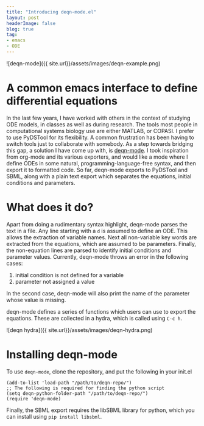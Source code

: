```yaml
---
title: "Introducing deqn-mode.el"
layout: post
headerImage: false
blog: true
tag:
- emacs
- ODE
---
```


![deqn-mode]({{ site.url}}/assets/images/deqn-example.png)

# A common emacs interface to define differential equations
In the last few years, I have worked with others in the context of
studying ODE models, in classes as well as during research. The tools
most people in computational systems biology use are either MATLAB, or
COPASI. I prefer to use PyDSTool for its flexibility. A common
frustration has been having to switch tools just to collaborate with
somebody. As a step towards bridging this gap, a solution I have come
up with, is [deqn-mode](https://github.com/amoghpj/deqn-model.el). I
took inspiration from org-mode and its various exporters, and would
like a mode where I define ODEs in some natural,
programming-language-free syntax, and then export it to formatted
code. So far, deqn-mode exports to PyDSTool and SBML, along with a
plain text export which separates the equations, initial conditions
and parameters.

# What does it do?
Apart from doing a rudimentary syntax highlight, deqn-mode parses the
text in a file. Any line starting with a `d` is assumed to define an
ODE. This allows the extraction of variable names. Next all
non-variable key words are extracted from the equations, which are
assumed to be parameters. Finally, the non-equation lines are parsed
to identify initial conditions and parameter values. Currently,
deqn-mode throws an error in the following cases:

1. initial condition is not defined for a variable
2. parameter not assigned a value

In the second case, deqn-mode will also print the name of the
parameter whose value is missing. 

deqn-mode defines a series of functions which users can use to
export the equations. These are collected in a hydra, which is called
using `C-c h`. 

![deqn hydra]({{ site.url}}/assets/images/deqn-hydra.png)

# Installing deqn-mode
To use `deqn-mode`, clone the repository, and put the following in
your init.el

```emacs-lisp
(add-to-list 'load-path "/path/to/deqn-repo/")
;; The following is required for finding the python script
(setq deqn-python-folder-path "/path/to/deqn-repo/")
(require 'deqn-mode)
```

Finally, the SBML export requires the libSBML library for python, which you can install
using `pip install libsbml`. 



